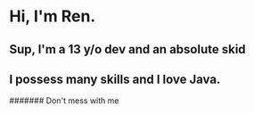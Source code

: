 # Hi, I'm Ren.
## Sup, I'm a 13 y/o dev and an absolute skid

## I possess many skills and I love Java.

####### Don't mess with me
